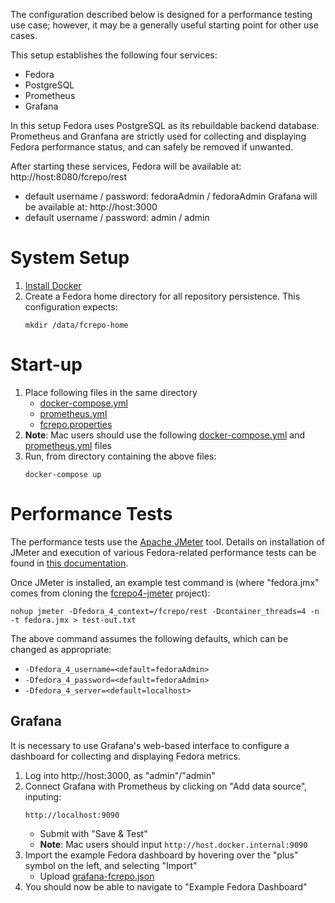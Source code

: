 The configuration described below is designed for a performance testing use case; however, it may be a generally useful starting point for other use cases.

This setup establishes the following four services:
- Fedora
- PostgreSQL
- Prometheus
- Grafana

In this setup Fedora uses PostgreSQL as its rebuildable backend database.
Prometheus and Granfana are strictly used for collecting and displaying Fedora performance status, and can safely be removed if unwanted.

After starting these services, Fedora will be available at: http://host:8080/fcrepo/rest
- default username / password: fedoraAdmin / fedoraAdmin
Grafana will be available at: http://host:3000
- default username / password: admin / admin

# System Setup

1. [Install Docker](https://docs.docker.com/get-docker/)
1. Create a Fedora home directory for all repository persistence. This configuration expects:
   ```
   mkdir /data/fcrepo-home
   ```

# Start-up

1. Place following files in the same directory
   - [docker-compose.yml](docker-compose.yml)
   - [prometheus.yml](prometheus.yml)
   - [fcrepo.properties](fcrepo.properties)
1. **Note**: Mac users should use the following [docker-compose.yml](docker-compose-mac.yml) and [prometheus.yml](prometheus-mac.yml) files
1. Run, from directory containing the above files:
   ```
   docker-compose up
   ```

# Performance Tests

The performance tests use the [Apache JMeter](https://jmeter.apache.org/) tool.
Details on installation of JMeter and execution of various Fedora-related performance tests can be found in [this documentation](https://wiki.lyrasis.org/display/FF/Test+Guide+-+JMeter+Scripts).

Once JMeter is installed, an example test command is (where "fedora.jmx" comes from cloning the [fcrepo4-jmeter](https://github.com/fcrepo4-labs/fcrepo4-jmeter.git) project):
  ```
  nohup jmeter -Dfedora_4_context=/fcrepo/rest -Dcontainer_threads=4 -n -t fedora.jmx > test-out.txt
  ```

The above command assumes the following defaults, which can be changed as appropriate:
- `-Dfedora_4_username=<default=fedoraAdmin>`
- `-Dfedora_4_password=<default=fedoraAdmin>`
- `-Dfedora_4_server=<default=localhost>`

## Grafana

It is necessary to use Grafana's web-based interface to configure a dashboard for collecting and displaying Fedora metrics.
1. Log into http://host:3000, as "admin"/"admin"
1. Connect Grafana with Prometheus by clicking on "Add data source", inputing:
   ```
   http://localhost:9090
   ```
   - Submit with "Save & Test"
   - **Note**: Mac users should input `http://host.docker.internal:9090`
1. Import the example Fedora dashboard by hovering over the "plus" symbol on the left, and selecting "Import"
   - Upload [grafana-fcrepo.json](grafana-fcrepo.json)
1. You should now be able to navigate to "Example Fedora Dashboard"

